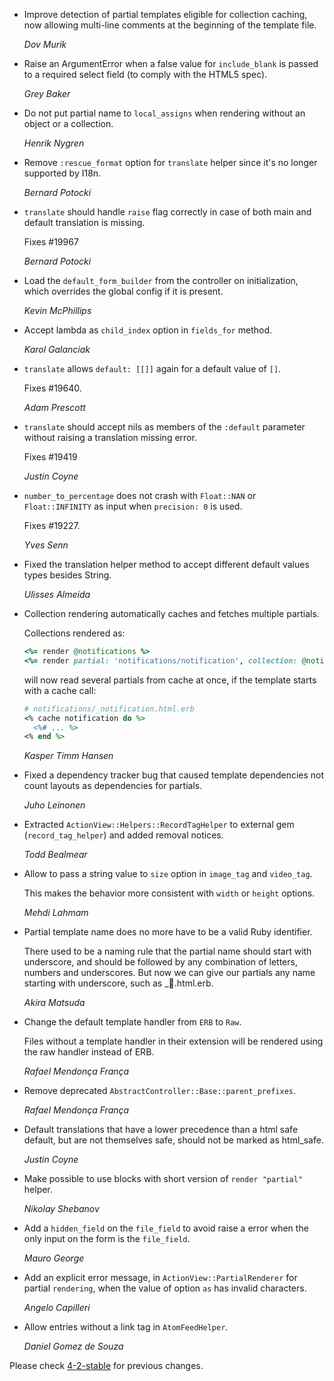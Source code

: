 *   Improve detection of partial templates eligible for collection caching,
    now allowing multi-line comments at the beginning of the template file.

    *Dov Murik*

*   Raise an ArgumentError when a false value for `include_blank` is passed to a
    required select field (to comply with the HTML5 spec).

    *Grey Baker*

*   Do not put partial name to `local_assigns` when rendering without
    an object or a collection.

    *Henrik Nygren*

*   Remove `:rescue_format` option for `translate` helper since it's no longer
    supported by I18n.

    *Bernard Potocki*

*   `translate` should handle `raise` flag correctly in case of both main and default
    translation is missing.

    Fixes #19967

    *Bernard Potocki*

*   Load the `default_form_builder` from the controller on initialization, which overrides
    the global config if it is present.

    *Kevin McPhillips*

*   Accept lambda as `child_index` option in `fields_for` method.

    *Karol Galanciak*

*   `translate` allows `default: [[]]` again for a default value of `[]`.

    Fixes #19640.

    *Adam Prescott*

*   `translate` should accept nils as members of the `:default`
    parameter without raising a translation missing error.

    Fixes #19419

    *Justin Coyne*

*   `number_to_percentage` does not crash with `Float::NAN` or `Float::INFINITY`
    as input when `precision: 0` is used.

    Fixes #19227.

    *Yves Senn*

*   Fixed the translation helper method to accept different default values types
    besides String.

    *Ulisses Almeida*

*   Collection rendering automatically caches and fetches multiple partials.

    Collections rendered as:

    ```ruby
    <%= render @notifications %>
    <%= render partial: 'notifications/notification', collection: @notifications, as: :notification %>
    ```

    will now read several partials from cache at once, if the template starts with a cache call:

    ```ruby
    # notifications/_notification.html.erb
    <% cache notification do %>
      <%# ... %>
    <% end %>
    ```

    *Kasper Timm Hansen*

*   Fixed a dependency tracker bug that caused template dependencies not
    count layouts as dependencies for partials.

    *Juho Leinonen*

*   Extracted `ActionView::Helpers::RecordTagHelper` to external gem
    (`record_tag_helper`) and added removal notices.

    *Todd Bealmear*

*   Allow to pass a string value to `size` option in `image_tag` and `video_tag`.

    This makes the behavior more consistent with `width` or `height` options.

    *Mehdi Lahmam*

*   Partial template name does no more have to be a valid Ruby identifier.

    There used to be a naming rule that the partial name should start with
    underscore, and should be followed by any combination of letters, numbers
    and underscores.
    But now we can give our partials any name starting with underscore, such as
    _🍔.html.erb.

    *Akira Matsuda*

*   Change the default template handler from `ERB` to `Raw`.

    Files without a template handler in their extension will be rendered using the raw
    handler instead of ERB.

    *Rafael Mendonça França*

*   Remove deprecated `AbstractController::Base::parent_prefixes`.

    *Rafael Mendonça França*

*   Default translations that have a lower precedence than a html safe default,
    but are not themselves safe, should not be marked as html_safe.

    *Justin Coyne*

*   Make possible to use blocks with short version of `render "partial"` helper.

    *Nikolay Shebanov*

*   Add a `hidden_field` on the `file_field` to avoid raise a error when the only
    input on the form is the `file_field`.

    *Mauro George*

*   Add an explicit error message, in `ActionView::PartialRenderer` for partial
    `rendering`, when the value of option `as` has invalid characters.

    *Angelo Capilleri*

*   Allow entries without a link tag in `AtomFeedHelper`.

    *Daniel Gomez de Souza*

Please check [4-2-stable](https://github.com/rails/rails/blob/4-2-stable/actionview/CHANGELOG.md) for previous changes.
